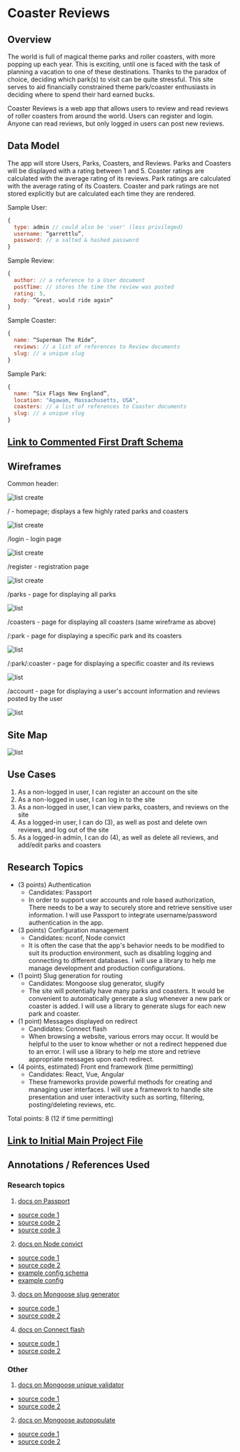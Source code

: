 # Coaster Reviews

## Overview

The world is full of magical theme parks and roller coasters, with more popping up each year. This is exciting, until one is faced with the task of planning a vacation to one of these destinations. Thanks to the paradox of choice, deciding which park(s) to visit can be quite stressful. This site serves to aid financially constrained theme park/coaster enthusiasts in deciding where to spend their hard earned bucks.

Coaster Reviews is a web app that allows users to review and read reviews of roller coasters from around the world. Users can register and login. Anyone can read reviews, but only logged in users can post new reviews.


## Data Model

The app will store Users, Parks, Coasters, and Reviews. Parks and Coasters will be displayed with a rating between 1 and 5. Coaster ratings are calculated with the average rating of its reviews. Park ratings are calculated with the average rating of its Coasters. Coaster and park ratings are not stored explicitly but are calculated each time they are rendered.

Sample User:

```javascript
{
  type: admin // could also be 'user' (less privileged)
  username: “garrettlu”,
  password: // a salted & hashed password
}
```

Sample Review:

```javascript
{
  author: // a reference to a User document
  postTime: // stores the time the review was posted
  rating: 5,
  body: “Great, would ride again”
}
```

Sample Coaster:

```javascript
{
  name: “Superman The Ride”,
  reviews: // a list of references to Review documents
  slug: // a unique slug
}
```

Sample Park:

```javascript
{
  name: “Six Flags New England”,
  location: "Agawam, Massachusetts, USA",
  coasters: // a list of references to Coaster documents
  slug: // a unique slug
}
```


## [Link to Commented First Draft Schema](db.js) 


## Wireframes

Common header:

![list create](documentation/header.png)

/ - homepage; displays a few highly rated parks and coasters

![list create](documentation/home.png)

/login - login page

![list create](documentation/login.png)

/register - registration page

![list create](documentation/register.png)

/parks - page for displaying all parks

![list](documentation/parks-coasters.png)

/coasters - page for displaying all coasters (same wireframe as above)

/:park - page for displaying a specific park and its coasters

![list](documentation/park.png)

/:park/:coaster - page for displaying a specific coaster and its reviews

![list](documentation/coaster.png)

/account - page for displaying a user's account information and reviews posted by the user

![list](documentation/account.png)


## Site Map

![list](documentation/sitemap.png)


## Use Cases

1. As a non-logged in user, I can register an account on the site
2. As a non-logged in user, I can log in to the site
3. As a non-logged in user, I can view parks, coasters, and reviews on the site
4. As a logged-in user, I can do (3), as well as post and delete own reviews, and log out of the site
5. As a logged-in admin, I can do (4), as well as delete all reviews, and add/edit parks and coasters


## Research Topics

* (3 points) Authentication
  * Candidates: Passport
  * In order to support user accounts and role based authorization, There needs to be a way to securely store and retrieve sensitive user information. I will use Passport to integrate username/password authentication in the app.
* (3 points) Configuration management
  * Candidates: nconf, Node convict
  * It is often the case that the app's behavior needs to be modified to suit its production environment, such as disabling logging and connecting to different databases. I will use a library to help me manage development and production configurations.
* (1 point) Slug generation for routing
  * Candidates: Mongoose slug generator, slugify
  * The site will potentially have many parks and coasters. It would be convenient to automatically generate a slug whenever a new park or coaster is added. I will use a library to generate slugs for each new park and coaster.
* (1 point) Messages displayed on redirect
  * Candidates: Connect flash
  * When browsing a website, various errors may occur. It would be helpful to the user to know whether or not a redirect heppened due to an error. I will use a library to help me store and retrieve appropriate messages upon each redirect.
* (4 points, estimated) Front end framework (time permitting)
  * Candidates: React, Vue, Angular
  * These frameworks provide powerful methods for creating and managing user interfaces. I will use a framework to handle site presentation and user interactivity such as sorting, filtering, posting/deleting reviews, etc.

Total points: 8 (12 if time permitting)


## [Link to Initial Main Project File](app.js) 


## Annotations / References Used

### Research topics

1. [docs on Passport](http://www.passportjs.org/docs/)
  * [source code 1](https://github.com/nyu-csci-ua-0467-001-fall-2021/gbl254-final-project/blob/9971f39938248aaef7829707f40f2f7dd366a367/auth.js#L22-L30)
  * [source code 2](https://github.com/nyu-csci-ua-0467-001-fall-2021/gbl254-final-project/blob/9971f39938248aaef7829707f40f2f7dd366a367/auth.js#L70-L71)
  * [source code 3](https://github.com/nyu-csci-ua-0467-001-fall-2021/gbl254-final-project/blob/66e9ef20cc412da91303338da8ac15a08eb72302/app.js#L79-L83)
2. [docs on Node convict](https://www.npmjs.com/package/convict)
  * [source code 1](https://github.com/nyu-csci-ua-0467-001-fall-2021/gbl254-final-project/blob/acb4f4223f109be4b6e72274db48e083d86f94df/app.js#L28)
  * [source code 2](https://github.com/nyu-csci-ua-0467-001-fall-2021/gbl254-final-project/blob/acb4f4223f109be4b6e72274db48e083d86f94df/db.js#L244-L246)
  * [example config schema](https://github.com/nyu-csci-ua-0467-001-fall-2021/gbl254-final-project/blob/master/config-schema.js.example)
  * [example config](https://github.com/nyu-csci-ua-0467-001-fall-2021/gbl254-final-project/blob/master/config.json.example)
3. [docs on Mongoose slug generator](https://www.npmjs.com/package/mongoose-slug-generator)
  * [source code 1](https://github.com/nyu-csci-ua-0467-001-fall-2021/gbl254-final-project/blob/9971f39938248aaef7829707f40f2f7dd366a367/db.js#L7)
  * [source code 2](https://github.com/nyu-csci-ua-0467-001-fall-2021/gbl254-final-project/blob/9971f39938248aaef7829707f40f2f7dd366a367/db.js#L84-L88)
4. [docs on Connect flash](https://www.npmjs.com/package/connect-flash)
  * [source code 1](https://github.com/nyu-csci-ua-0467-001-fall-2021/gbl254-final-project/blob/9971f39938248aaef7829707f40f2f7dd366a367/app.js#L45)
  * [source code 2](https://github.com/nyu-csci-ua-0467-001-fall-2021/gbl254-final-project/blob/9971f39938248aaef7829707f40f2f7dd366a367/app.js#L56)

### Other

1. [docs on Mongoose unique validator](https://www.npmjs.com/package/mongoose-unique-validator)
  * [source code 1](https://github.com/nyu-csci-ua-0467-001-fall-2021/gbl254-final-project/blob/9971f39938248aaef7829707f40f2f7dd366a367/db.js#L30)
  * [source code 2](https://github.com/nyu-csci-ua-0467-001-fall-2021/gbl254-final-project/blob/9971f39938248aaef7829707f40f2f7dd366a367/db.js#L41)
2. [docs on Mongoose autopopulate](https://www.npmjs.com/package/mongoose-autopopulate)
  * [source code 1](https://github.com/nyu-csci-ua-0467-001-fall-2021/gbl254-final-project/blob/9971f39938248aaef7829707f40f2f7dd366a367/db.js#L52)
  * [source code 2](https://github.com/nyu-csci-ua-0467-001-fall-2021/gbl254-final-project/blob/9971f39938248aaef7829707f40f2f7dd366a367/db.js#L67)